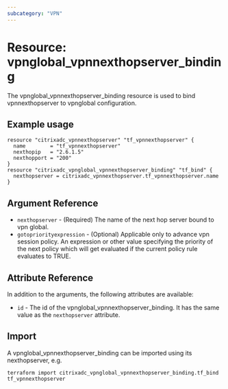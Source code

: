 ```yaml
---
subcategory: "VPN"
---
```


# Resource: vpnglobal_vpnnexthopserver_binding

The vpnglobal_vpnnexthopserver_binding resource is used to bind vpnnexthopserver to vpnglobal configuration.


## Example usage

```hcl
resource "citrixadc_vpnnexthopserver" "tf_vpnnexthopserver" {
  name        = "tf_vpnnexthopserver"
  nexthopip   = "2.6.1.5"
  nexthopport = "200"
}
resource "citrixadc_vpnglobal_vpnnexthopserver_binding" "tf_bind" {
  nexthopserver = citrixadc_vpnnexthopserver.tf_vpnnexthopserver.name
}
```


## Argument Reference

* `nexthopserver` - (Required) The name of the next hop server bound to vpn global.
* `gotopriorityexpression` - (Optional) Applicable only to advance vpn session policy. An expression or other value specifying the priority of the next policy which will get evaluated if the current policy rule evaluates to TRUE.


## Attribute Reference

In addition to the arguments, the following attributes are available:

* `id` - The id of the vpnglobal_vpnnexthopserver_binding. It has the same value as the `nexthopserver` attribute.


## Import

A vpnglobal_vpnnexthopserver_binding can be imported using its nexthopserver, e.g.

```shell
terraform import citrixadc_vpnglobal_vpnnexthopserver_binding.tf_bind tf_vpnnexthopserver
```
